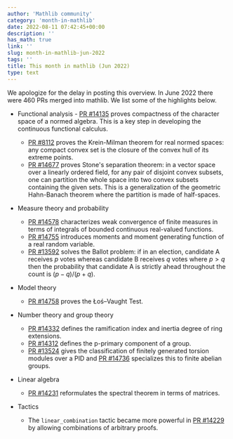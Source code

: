 ```yaml
---
author: 'Mathlib community'
category: 'month-in-mathlib'
date: 2022-08-11 07:42:45+00:00
description: ''
has_math: true
link: ''
slug: month-in-mathlib-jun-2022
tags: ''
title: This month in mathlib (Jun 2022)
type: text
---
```


We apologize for the delay in posting this overview.
In June 2022 there were 460 PRs merged into mathlib. We list some of the highlights below.

<!-- TEASER_END -->


* Functional analysis
        - [PR #14135](https://github.com/leanprover-community/mathlib/pull/14135) proves compactness of the character space of a normed algebra. This is a key step in developing the continuous functional calculus.
     - [PR #8112](https://github.com/leanprover-community/mathlib/pull/8112) proves the Krein-Milman theorem for real normed spaces: any compact convex
set is the closure of the convex hull of its extreme points. 
     - [PR #14677](https://github.com/leanprover-community/mathlib/pull/14677) proves Stone's separation theorem: in a vector space over a linearly ordered field, for any pair of disjoint convex subsets, one can partition the whole space into two convex subsets containing the given sets. This is a generalization of the geometric Hahn-Banach theorem where the partition is made of half-spaces. 

* Measure theory and probability
     - [PR #14578](https://github.com/leanprover-community/mathlib/pull/14578) characterizes weak convergence of finite measures in terms of integrals of bounded continuous real-valued functions.
     - [PR #14755](https://github.com/leanprover-community/mathlib/pull/14755) introduces moments and moment generating function of a real random variable.
     - [PR #13592](https://github.com/leanprover-community/mathlib/pull/13592) solves the Ballot problem: if in an election, candidate A receives $p$ votes whereas candidate B receives $q$ votes where $p > q$ then the probability that candidate A is strictly ahead throughout the count is $(p - q) / (p + q)$.

* Model theory
     - [PR #14758](https://github.com/leanprover-community/mathlib/pull/14758) proves the Łoś–Vaught Test.

* Number theory and group theory
     - [PR #14332](https://github.com/leanprover-community/mathlib/pull/14332) defines the ramification index and inertia degree of ring extensions.
     - [PR #14312](https://github.com/leanprover-community/mathlib/pull/14312) defines the p-primary component of a group.
     - [PR #13524](https://github.com/leanprover-community/mathlib/pull/13524) gives the classification of finitely generated torsion modules over a PID and
    [PR #14736](https://github.com/leanprover-community/mathlib/pull/14736) specializes this to finite abelian groups.

* Linear algebra
     - [PR #14231](https://github.com/leanprover-community/mathlib/pull/14231) reformulates the spectral theorem in terms of matrices.

* Tactics
     - The `linear_combination` tactic became more powerful in [PR #14229](https://github.com/leanprover-community/mathlib/pull/14229) by allowing combinations of arbitrary proofs.

